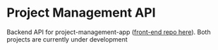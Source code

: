 # Project Management API
Backend API for project-management-app ([front-end repo here](https://github.com/alexm15/project-management-app)).
Both projects are currently under development
